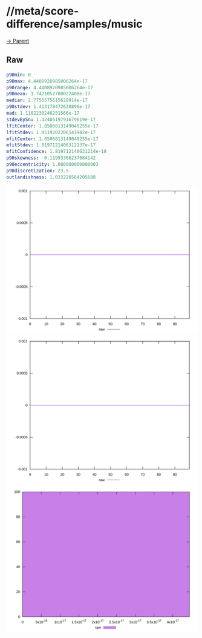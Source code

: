 
# //meta/score-difference/samples/music

[→ Parent](../..)


## Raw


```yaml
p90min: 0
p90max: 4.4408920985006264e-17
p90range: 4.4408920985006264e-17
p90mean: 1.7421052780022408e-17
median: 2.7755575615628914e-17
p90stdev: 1.413178472620896e-17
mad: 1.1102230246251566e-17
stdevBySn: 1.3240519791679619e-17
lfitCenter: 1.8506813149049255e-17
lfitStdev: 1.4519202206541942e-17
mfitCenter: 1.8506813149049255e-17
mfitStdev: 1.8197121406312137e-17
mfitConfidence: 1.819712140631214e-18
p90skewness: -0.11993366237684142
p90eccentricity: 1.000000000000003
p90discretization: 23.5
outlandishness: 1.033220564205688

```

![PLOT: raw-values](./raw/values.svg)![PLOT: raw-sorted](./raw/sorted.svg)![PLOT: raw-histogram](./raw/histogram.svg)